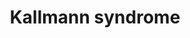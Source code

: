 ---
annotations:
- id: DOID:3614
  type: Disease Ontology
  value: Kallmann syndrome
- id: PW:0000013
  parent: disease pathway
  type: Pathway Ontology
  value: disease pathway
authors:
- Mtkerkhofs
- Fehrhart
- Egonw
- Eweitz
- AlexanderPico
description: Pathway for Kallmann's Syndrome
last-edited: 2021-11-30
organisms:
- Homo sapiens
redirect_from:
- /index.php/Pathway:WP5074
- /instance/WP5074
- /instance/WP5074_rr123343
revision: r123343
schema-jsonld:
- '@context': https://schema.org/
  '@id': https://wikipathways.github.io/pathways/WP5074.html
  '@type': Dataset
  creator:
    '@type': Organization
    name: WikiPathways
  description: Pathway for Kallmann's Syndrome
  keywords:
  - AKT1
  - ANOS1
  - ASCL1
  - ATP
  - CHD7
  - Ca2+
  - DAG
  - FGF8
  - FGFR1c
  - FRS2
  - FSH
  - GNRH
  - GRB2
  - HS
  - Hypothalamus
  - IP3
  - LH
  - MAP2K2
  - MAPK1
  - MYRF
  - Neurogenin-1
  - OLIG2
  - OTX2
  - PIK3CA
  - PKC
  - PLC
  - PLXND1
  - PROK2
  - PROKR2
  - PTPN11
  - Prokineticin-2
  - SEMA3E
  - SOX10
  - TMEM98
  - estradiol
  - oestrogen
  - progesterone
  - testosterone
  license: CC0
  name: Kallmann syndrome
seo: CreativeWork
title: Kallmann syndrome
wpid: WP5074
---